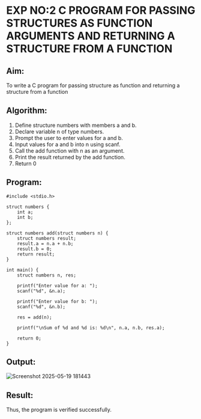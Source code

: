 # EXP NO:2 C PROGRAM FOR PASSING STRUCTURES AS FUNCTION ARGUMENTS AND RETURNING A STRUCTURE FROM A FUNCTION
## Aim:
To write a C program for passing structure as function and returning a structure from a function

## Algorithm:
1.	Define structure numbers with members a and b.
2.	Declare variable n of type numbers.
3.	Prompt the user to enter values for a and b.
4.	Input values for a and b into n using scanf.
5.	Call the add function with n as an argument.
6.	Print the result returned by the add function.
7.	Return 0
 
## Program:

```
#include <stdio.h>

struct numbers {
    int a;
    int b;
};

struct numbers add(struct numbers n) {
    struct numbers result;
    result.a = n.a + n.b;  
    result.b = 0;          
    return result;
}

int main() {
    struct numbers n, res;

    printf("Enter value for a: ");
    scanf("%d", &n.a);

    printf("Enter value for b: ");
    scanf("%d", &n.b);

    res = add(n);

    printf("\nSum of %d and %d is: %d\n", n.a, n.b, res.a);

    return 0;
}

```



## Output:

![Screenshot 2025-05-19 181443](https://github.com/user-attachments/assets/904c5089-fdac-4723-b1dd-6096d8ec5b3e)




## Result:
Thus, the program is verified successfully.
